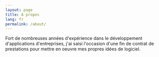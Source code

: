 ```yaml
---
layout: page
title: A propos
lang: fr
permalink: /about/
---
```


Fort de nombreuses années d'expérience dans le développement d'applications d'entreprises, j'ai saisi l'occasion d'une fin de contrat de prestations pour mettre en oeuvre mes propres idées de logiciel.
